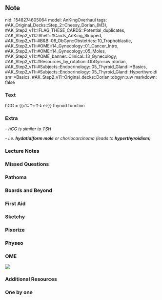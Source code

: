 ## Note
nid: 1548274605064
model: AnKingOverhaul
tags: #AK_Original_Decks::Step_2::Cheesy_Dorian_(M3), #AK_Step2_v11::!FLAG_THESE_CARDS::Potential_duplicates, #AK_Step2_v11::!Shelf::#Cards_AnKing_Skipped, #AK_Step2_v11::#B&B::06_ObGyn::Obstetrics::10_Trophoblastic, #AK_Step2_v11::#OME::14_Gynecology::01_Cancer_Intro, #AK_Step2_v11::#OME::14_Gynecology::05_Moles, #AK_Step2_v11::#OME_banner::Clinical::13_Gynecology, #AK_Step2_v11::#Resources_by_rotation::ObGyn::uw::dorian, #AK_Step2_v11::#Subjects::Endocrinology::05_Thyroid_Gland::*Basics, #AK_Step2_v11::#Subjects::Endocrinology::05_Thyroid_Gland::Hyperthyroidism::*Basics, #AK_Step2_v11::Original_decks::Dorian::obgyn::uw
markdown: false

### Text
hCG = {{c1::↑::↑↓↔}} thyroid function

### Extra
<i>- hCG is similar to TSH</i>
<div>
  <i>- i.e. <b>hydatidiform mole</b> or choriocarcinoma (leads to
  <b>hyperthyroidism</b>)</i>
</div>

### Lecture Notes


### Missed Questions


### Pathoma


### Boards and Beyond


### First Aid


### Sketchy


### Pixorize


### Physeo


### OME
<div class="ome-widget">
  <a href=
  "https://onlinemeded.org/spa/gynecology?ref=anki"><img src=
  "_OME_AnkiFlashcards_Topic_6.png"></a>
</div>

### Additional Resources


### One by one

